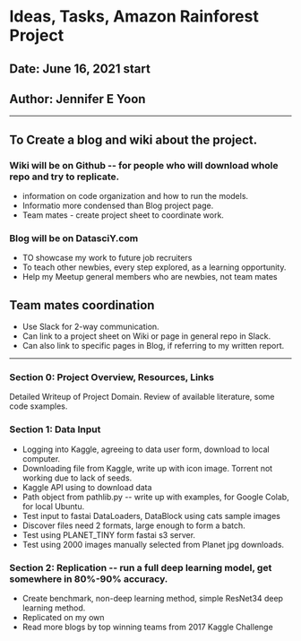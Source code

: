 # Ideas, Tasks, Amazon Rainforest Project 

## Date: June 16, 2021 start  

## Author: Jennifer E Yoon  

---  

## To Create a blog and wiki about the project.  

### Wiki will be on Github -- for people who will download whole repo and try to replicate.  
  * information on code organization and how to run the models.  
  * Informatio more condensed than Blog project page.  
  * Team mates - create project sheet to coordinate work. 

### Blog will be on DatasciY.com  
 * TO showcase my work to future job recruiters  
 * To teach other newbies, every step explored, as a learning opportunity.  
 * Help my Meetup general members who are newbies, not team mates

## Team mates coordination  
  * Use Slack for 2-way communication. 
  * Can link to a project sheet on Wiki or page in general repo in Slack.
  * Can also link to specific pages in Blog, if referring to my written report.    

----  

### Section 0: Project Overview, Resources, Links 

Detailed Writeup of Project Domain.  Review of available literature, some code sxamples. 


### Section 1: Data Input  

 * Logging into Kaggle, agreeing to data user form, download to local computer.
 * Downloading file from Kaggle, write up with icon image.  Torrent not working due to lack of seeds. 
 * Kaggle API using to download data
 * Path object from pathlib.py -- write up with examples, for Google Colab, for local Ubuntu.  
 * Test input to fastai DataLoaders, DataBlock using cats sample images 
 * Discover files need 2 formats, large enough to form a batch.  
 * Test using PLANET_TINY form fastai s3 server.  
 * Test using 2000 images manually selected from Planet jpg downloads. 

### Section 2: Replication -- run a full deep learning model, get somewhere in 80%-90% accuracy.  

  * Create benchmark, non-deep learning method, simple ResNet34 deep learning method.  
  * Replicated on my own  
  * Read more blogs by top winning teams from 2017 Kaggle Challenge
